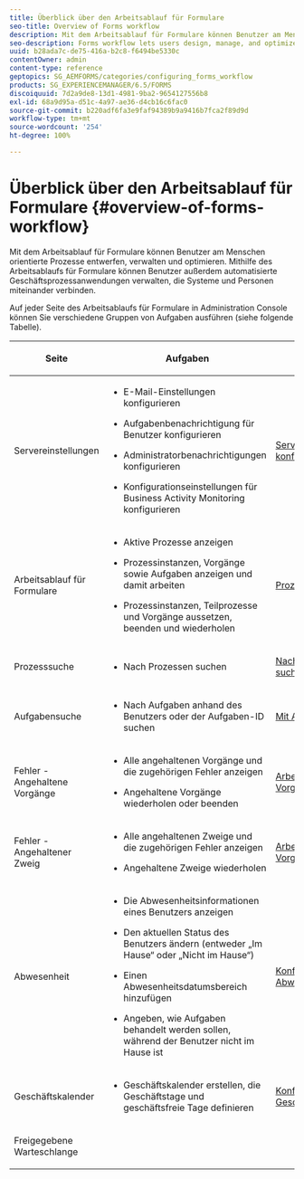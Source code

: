 ```yaml
---
title: Überblick über den Arbeitsablauf für Formulare
seo-title: Overview of Forms workflow
description: Mit dem Arbeitsablauf für Formulare können Benutzer am Menschen orientierte Prozesse entwerfen, verwalten und optimieren. Mithilfe des Arbeitsablaufs für Formulare können Benutzer außerdem automatisierte Geschäftsprozessanwendungen verwalten, die Systeme und Personen miteinander verbinden.
seo-description: Forms workflow lets users design, manage, and optimize human-centric processes. Using forms workflow, users can also manage automated business-process applications that connect systems and people.
uuid: b28ada7c-de75-416a-b2c8-f6494be5330c
contentOwner: admin
content-type: reference
geptopics: SG_AEMFORMS/categories/configuring_forms_workflow
products: SG_EXPERIENCEMANAGER/6.5/FORMS
discoiquuid: 7d2a9de8-13d1-4981-9ba2-9654127556b8
exl-id: 68a9d95a-d51c-4a97-ae36-d4cb16c6fac0
source-git-commit: b220adf6fa3e9faf94389b9a9416b7fca2f89d9d
workflow-type: tm+mt
source-wordcount: '254'
ht-degree: 100%

---
```


# Überblick über den Arbeitsablauf für Formulare {#overview-of-forms-workflow}

Mit dem Arbeitsablauf für Formulare können Benutzer am Menschen orientierte Prozesse entwerfen, verwalten und optimieren. Mithilfe des Arbeitsablaufs für Formulare können Benutzer außerdem automatisierte Geschäftsprozessanwendungen verwalten, die Systeme und Personen miteinander verbinden.

Auf jeder Seite des Arbeitsablaufs für Formulare in Administration Console können Sie verschiedene Gruppen von Aufgaben ausführen (siehe folgende Tabelle).

<table>
 <thead>
  <tr>
   <th><p>Seite</p></th>
   <th><p>Aufgaben</p></th>
   <th><p>Siehe</p></th>
  </tr>
 </thead>
 <tbody>
  <tr>
   <td><p>Servereinstellungen</p></td>
   <td>
    <ul>
     <li><p>E-Mail-Einstellungen konfigurieren</p></li>
     <li><p>Aufgabenbenachrichtigung für Benutzer konfigurieren</p></li>
     <li><p>Administratorbenachrichtigungen konfigurieren</p></li>
     <li><p>Konfigurationseinstellungen für Business Activity Monitoring konfigurieren </p></li>
    </ul></td>
   <td><p><a href="/help/forms/using/admin-help/configuring-server-settings.md#configuring-server-settings">Servereinstellungen konfigurieren</a></p></td>
  </tr>
  <tr>
   <td><p>Arbeitsablauf für Formulare</p></td>
   <td>
    <ul>
     <li><p>Aktive Prozesse anzeigen</p></li>
     <li><p>Prozessinstanzen, Vorgänge sowie Aufgaben anzeigen und damit arbeiten</p></li>
     <li><p>Prozessinstanzen, Teilprozesse und Vorgänge aussetzen, beenden und wiederholen</p></li>
    </ul></td>
   <td><p><a href="/help/forms/using/admin-help/processes.md#managing-processes">Prozesse verwalten</a></p></td>
  </tr>
  <tr>
   <td><p>Prozesssuche</p></td>
   <td>
    <ul>
     <li><p>Nach Prozessen suchen</p></li>
    </ul></td>
   <td><p><a href="/help/forms/using/admin-help/searching-process-instances.md#searching-for-process-instances">Nach Prozessinstanzen suchen</a></p></td>
  </tr>
  <tr>
   <td><p>Aufgabensuche</p></td>
   <td>
    <ul>
     <li><p>Nach Aufgaben anhand des Benutzers oder der Aufgaben-ID suchen</p></li>
    </ul></td>
   <td><p><a href="/help/forms/using/admin-help/tasks.md#working-with-tasks">Mit Aufgaben arbeiten</a></p></td>
  </tr>
  <tr>
   <td><p>Fehler - Angehaltene Vorgänge</p></td>
   <td>
    <ul>
     <li><p>Alle angehaltenen Vorgänge und die zugehörigen Fehler anzeigen</p></li>
     <li><p>Angehaltene Vorgänge wiederholen oder beenden</p></li>
    </ul></td>
   <td><p><a href="/help/forms/using/admin-help/stalled-operations-branches.md#working-with-stalled-operations-and-branches">Arbeiten mit angehaltenen Vorgängen und Zweigen</a></p></td>
  </tr>
  <tr>
   <td><p>Fehler - Angehaltener Zweig</p></td>
   <td>
    <ul>
     <li><p>Alle angehaltenen Zweige und die zugehörigen Fehler anzeigen</p></li>
     <li><p>Angehaltene Zweige wiederholen</p></li>
    </ul></td>
   <td><p><a href="/help/forms/using/admin-help/stalled-operations-branches.md#working-with-stalled-operations-and-branches">Arbeiten mit angehaltenen Vorgängen und Zweigen</a></p></td>
  </tr>
  <tr>
   <td><p>Abwesenheit</p></td>
   <td>
    <ul>
     <li><p>Die Abwesenheitsinformationen eines Benutzers anzeigen</p></li>
     <li><p>Den aktuellen Status des Benutzers ändern (entweder „Im Hause“ oder „Nicht im Hause“)</p></li>
     <li><p>Einen Abwesenheitsdatumsbereich hinzufügen </p></li>
     <li><p>Angeben, wie Aufgaben behandelt werden sollen, während der Benutzer nicht im Hause ist</p></li>
    </ul></td>
   <td><p><a href="/help/forms/using/admin-help/configuring-out-office-settings.md#configuring-out-of-office-settings">Konfigurieren von Abwesenheitseinstellungen</a></p></td>
  </tr>
  <tr>
   <td><p>Geschäftskalender</p></td>
   <td>
    <ul>
     <li><p>Geschäftskalender erstellen, die Geschäftstage und geschäftsfreie Tage definieren</p></li>
    </ul></td>
   <td><p><a href="/help/forms/using/admin-help/configuring-business-calendars.md#configuring-business-calendars">Konfigurieren von Geschäftskalendern</a></p></td>
  </tr>
  <tr>
   <td><p>Freigegebene Warteschlange</p></td>
   <td><p></p></td>
   <td><p></p></td>
  </tr>
 </tbody>
</table>
